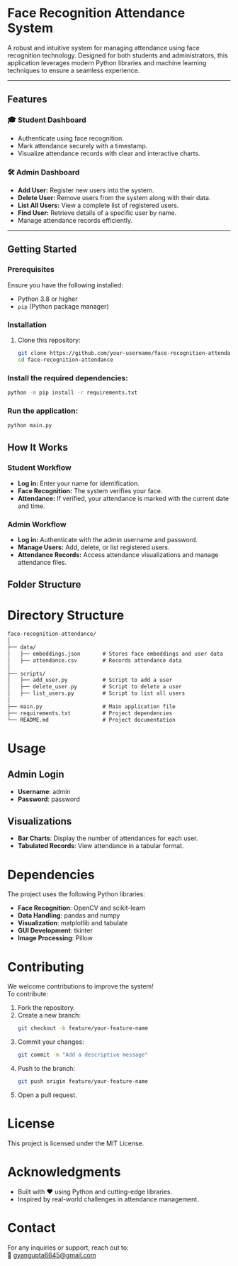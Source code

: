 # **Face Recognition Attendance System**

A robust and intuitive system for managing attendance using face recognition technology. Designed for both students and administrators, this application leverages modern Python libraries and machine learning techniques to ensure a seamless experience.

---

## **Features**

### 🎓 **Student Dashboard**
- Authenticate using face recognition.
- Mark attendance securely with a timestamp.
- Visualize attendance records with clear and interactive charts.

### 🛠️ **Admin Dashboard**
- **Add User:** Register new users into the system.
- **Delete User:** Remove users from the system along with their data.
- **List All Users:** View a complete list of registered users.
- **Find User:** Retrieve details of a specific user by name.
- Manage attendance records efficiently.

---

## **Getting Started**

### **Prerequisites**
Ensure you have the following installed:
- Python 3.8 or higher
- `pip` (Python package manager)

### **Installation**

1. Clone this repository:
   ```bash
   git clone https://github.com/your-username/face-recognition-attendance.git
   cd face-recognition-attendance

### **Install the required dependencies:**
   ```bash
python -m pip install -r requirements.txt
```

### **Run the application:**
   ```bash
python main.py
   ```
## How It Works

### Student Workflow
- **Log in:** Enter your name for identification.
- **Face Recognition:** The system verifies your face.
- **Attendance:** If verified, your attendance is marked with the current date and time.

### Admin Workflow
- **Log in:** Authenticate with the admin username and password.
- **Manage Users:** Add, delete, or list registered users.
- **Attendance Records:** Access attendance visualizations and manage attendance files.

## **Folder Structure**
# Directory Structure

```html
face-recognition-attendance/
│
├── data/  
│   ├── embeddings.json       # Stores face embeddings and user data  
│   ├── attendance.csv        # Records attendance data  
│
├── scripts/  
│   ├── add_user.py           # Script to add a user  
│   ├── delete_user.py        # Script to delete a user  
│   ├── list_users.py         # Script to list all users  
│
├── main.py                   # Main application file  
├── requirements.txt          # Project dependencies  
└── README.md                 # Project documentation
```
# Usage

## Admin Login
- **Username**: admin
- **Password**: password

## Visualizations
- **Bar Charts**: Display the number of attendances for each user.
- **Tabulated Records**: View attendance in a tabular format.

# Dependencies

The project uses the following Python libraries:

- **Face Recognition**: OpenCV and scikit-learn
- **Data Handling**: pandas and numpy
- **Visualization**: matplotlib and tabulate
- **GUI Development**: tkinter
- **Image Processing**: Pillow


# Contributing

We welcome contributions to improve the system!  
To contribute:

1. Fork the repository.
2. Create a new branch:
    ```bash
    git checkout -b feature/your-feature-name
    ```
3. Commit your changes:
    ```bash
    git commit -m "Add a descriptive message"
    ```
4. Push to the branch:
    ```bash
    git push origin feature/your-feature-name
    ```
5. Open a pull request.

# License

This project is licensed under the MIT License.

# Acknowledgments

- Built with ❤️ using Python and cutting-edge libraries.
- Inspired by real-world challenges in attendance management.

# Contact

For any inquiries or support, reach out to:  
📧 gyangupta6645@gmail.com
